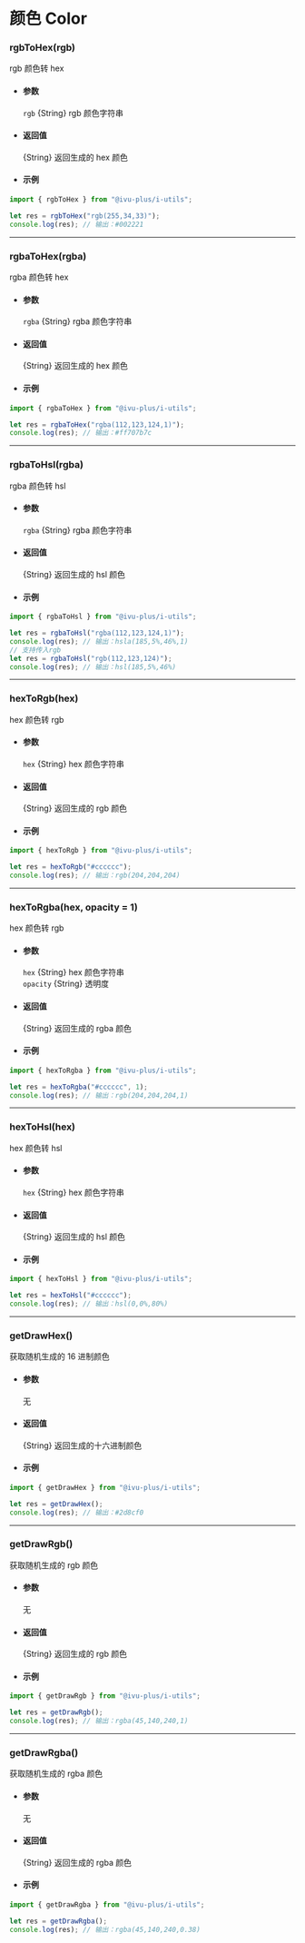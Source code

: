 # 颜色 Color

### rgbToHex(rgb)

rgb 颜色转 hex

- #### 参数

  `rgb` {String} rgb 颜色字符串

- #### 返回值

  {String} 返回生成的 hex 颜色

- #### 示例

```javascript
import { rgbToHex } from "@ivu-plus/i-utils";

let res = rgbToHex("rgb(255,34,33)");
console.log(res); // 输出：#002221
```

---

### rgbaToHex(rgba)

rgba 颜色转 hex

- #### 参数

  `rgba` {String} rgba 颜色字符串

- #### 返回值

  {String} 返回生成的 hex 颜色

- #### 示例

```javascript
import { rgbaToHex } from "@ivu-plus/i-utils";

let res = rgbaToHex("rgba(112,123,124,1)");
console.log(res); // 输出：#ff707b7c
```

---

### rgbaToHsl(rgba)

rgba 颜色转 hsl

- #### 参数

  `rgba` {String} rgba 颜色字符串

- #### 返回值

  {String} 返回生成的 hsl 颜色

- #### 示例

```javascript
import { rgbaToHsl } from "@ivu-plus/i-utils";

let res = rgbaToHsl("rgba(112,123,124,1)");
console.log(res); // 输出：hsla(185,5%,46%,1)
// 支持传入rgb
let res = rgbaToHsl("rgb(112,123,124)");
console.log(res); // 输出：hsl(185,5%,46%)
```

---

### hexToRgb(hex)

hex 颜色转 rgb

- #### 参数

  `hex` {String} hex 颜色字符串

- #### 返回值

  {String} 返回生成的 rgb 颜色

- #### 示例

```javascript
import { hexToRgb } from "@ivu-plus/i-utils";

let res = hexToRgb("#cccccc");
console.log(res); // 输出：rgb(204,204,204)
```

---

### hexToRgba(hex, opacity = 1)

hex 颜色转 rgb

- #### 参数

  `hex` {String} hex 颜色字符串  
  `opacity` {String} 透明度

- #### 返回值

  {String} 返回生成的 rgba 颜色

- #### 示例

```javascript
import { hexToRgba } from "@ivu-plus/i-utils";

let res = hexToRgba("#cccccc", 1);
console.log(res); // 输出：rgb(204,204,204,1)
```

---

### hexToHsl(hex)

hex 颜色转 hsl

- #### 参数

  `hex` {String} hex 颜色字符串

- #### 返回值

  {String} 返回生成的 hsl 颜色

- #### 示例

```javascript
import { hexToHsl } from "@ivu-plus/i-utils";

let res = hexToHsl("#cccccc");
console.log(res); // 输出：hsl(0,0%,80%)
```

---

### getDrawHex()

获取随机生成的 16 进制颜色

- #### 参数

  无

- #### 返回值

  {String} 返回生成的十六进制颜色

- #### 示例

```javascript
import { getDrawHex } from "@ivu-plus/i-utils";

let res = getDrawHex();
console.log(res); // 输出：#2d8cf0
```

---

### getDrawRgb()

获取随机生成的 rgb 颜色

- #### 参数

  无

- #### 返回值

  {String} 返回生成的 rgb 颜色

- #### 示例

```javascript
import { getDrawRgb } from "@ivu-plus/i-utils";

let res = getDrawRgb();
console.log(res); // 输出：rgba(45,140,240,1)
```

---

### getDrawRgba()

获取随机生成的 rgba 颜色

- #### 参数

  无

- #### 返回值

  {String} 返回生成的 rgba 颜色

- #### 示例

```javascript
import { getDrawRgba } from "@ivu-plus/i-utils";

let res = getDrawRgba();
console.log(res); // 输出：rgba(45,140,240,0.38)
```
